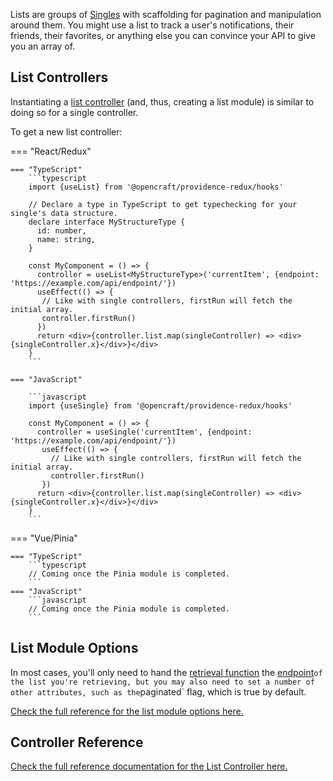 Lists are groups of [Singles](singles.md) with scaffolding for pagination and manipulation around them. You might use a list to track a user's notifications, their friends, their favorites, or anything else you can convince your API to give you an array of.


## List Controllers

Instantiating a [list controller](#list-controllers) (and, thus, creating a list module) is similar to doing so for a single controller.

To get a new list controller:

=== "React/Redux"

    === "TypeScript"
        ```typescript
        import {useList} from '@opencraft/providence-redux/hooks'
        
        // Declare a type in TypeScript to get typechecking for your single's data structure.
        declare interface MyStructureType {
          id: number,
          name: string,
        }
        
        const MyComponent = () => {
          controller = useList<MyStructureType>('currentItem', {endpoint: 'https://example.com/api/endpoint/'})
          useEffect(() => {
           // Like with single controllers, firstRun will fetch the initial array.
           controller.firstRun()
          })
          return <div>{controller.list.map(singleController) => <div>{singleController.x}</div>}</div>
        }
        ```

    === "JavaScript"

        ```javascript
        import {useSingle} from '@opencraft/providence-redux/hooks'

        const MyComponent = () => {
          controller = useSingle('currentItem', {endpoint: 'https://example.com/api/endpoint/'})
           useEffect(() => {
             // Like with single controllers, firstRun will fetch the initial array.
             controller.firstRun()
           })
          return <div>{controller.list.map(singleController) => <div>{singleController.x}</div>}</div>
        }
        ```

=== "Vue/Pinia"

    === "TypeScript"
        ```typescript
        // Coming once the Pinia module is completed.
        ```
    === "JavaScript"
        ```javascript
        // Coming once the Pinia module is completed.
        ```


## List Module Options

In most cases, you'll only need to hand the [retrieval function](#list-controllers) the [endpoint](../reference/providence/interfaces/lists_types_ListModuleOptions.ListModuleOptions.md#endpoint)` of the list you're retrieving, but you may also need to set a number of other attributes, such as the `paginated` flag, which is true by default.

[Check the full reference for the list module options here.](../reference/providence/interfaces/lists_types_ListModuleOptions.ListModuleOptions.md)


## Controller Reference

[Check the full reference documentation for the List Controller here.](../reference/providence/interfaces/lists_types_ListController.ListController.md)
